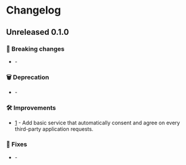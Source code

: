 # Changelog

## Unreleased 0.1.0

### 🚨 Breaking changes
- [](https://github.com/vegaprotocol/vega/issues/xxxx) -

### 🗑️ Deprecation
- [](https://github.com/vegaprotocol/vega/issues/xxxx) -

### 🛠 Improvements
- [1](https://github.com/vegaprotocol/vega/issues/1) - Add basic service that automatically consent and agree on every third-party application requests.

### 🐛 Fixes
- [](https://github.com/vegaprotocol/vega/issues/xxxx) -

